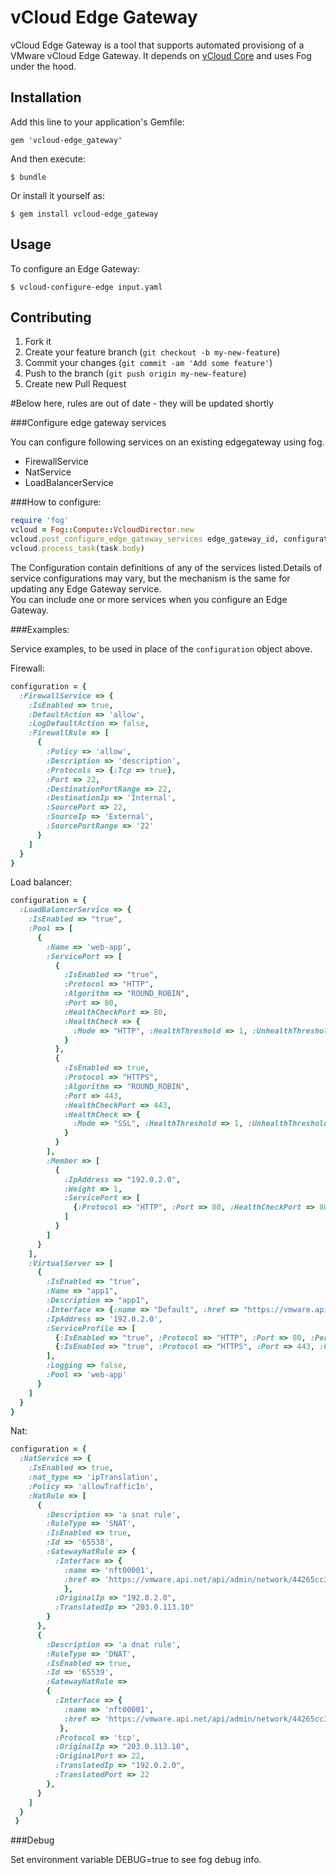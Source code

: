 # vCloud Edge Gateway

vCloud Edge Gateway is a tool that supports automated provisiong of a VMware vCloud Edge Gateway. It depends on [vCloud Core](https://github.com/alphagov/vcloud-core) and uses Fog under the hood.

## Installation

Add this line to your application's Gemfile:

    gem 'vcloud-edge_gateway'

And then execute:

    $ bundle

Or install it yourself as:

    $ gem install vcloud-edge_gateway

## Usage

To configure an Edge Gateway:

    $ vcloud-configure-edge input.yaml

## Contributing

1. Fork it
2. Create your feature branch (`git checkout -b my-new-feature`)
3. Commit your changes (`git commit -am 'Add some feature'`)
4. Push to the branch (`git push origin my-new-feature`)
5. Create new Pull Request

#Below here, rules are out of date - they will be updated shortly

###Configure edge gateway services

You can configure following services on an existing edgegateway using fog.
- FirewallService
- NatService
- LoadBalancerService

###How to configure:

```ruby
require 'fog'
vcloud = Fog::Compute::VcloudDirector.new
vcloud.post_configure_edge_gateway_services edge_gateway_id, configuration
vcloud.process_task(task.body)
```

The Configuration contain definitions of any of the services listed.Details of service configurations may vary,
but the mechanism is the same for updating any Edge Gateway service.<br/>You can include one or more services when you configure an Edge Gateway.

###Examples:

Service examples, to be used in place of the `configuration` object above.

Firewall:
```ruby
configuration = {
  :FirewallService => {
    :IsEnabled => true,
    :DefaultAction => 'allow',
    :LogDefaultAction => false,
    :FirewallRule => [
      {
        :Policy => 'allow',
        :Description => 'description',
        :Protocols => {:Tcp => true},
        :Port => 22,
        :DestinationPortRange => 22,
        :DestinationIp => 'Internal',
        :SourcePort => 22,
        :SourceIp => 'External',
        :SourcePortRange => '22'
      }
    ]
  }
}
```

Load balancer:
```ruby
configuration = {
  :LoadBalancerService => {
    :IsEnabled => "true",
    :Pool => [
      {
        :Name => 'web-app',
        :ServicePort => [
          {
            :IsEnabled => "true",
            :Protocol => "HTTP",
            :Algorithm => "ROUND_ROBIN",
            :Port => 80,
            :HealthCheckPort => 80,
            :HealthCheck => {
              :Mode => "HTTP", :HealthThreshold => 1, :UnhealthThreshold => 6, :Interval => 20, :Timeout => 25
            }
          },
          {
            :IsEnabled => true,
            :Protocol => "HTTPS",
            :Algorithm => "ROUND_ROBIN",
            :Port => 443,
            :HealthCheckPort => 443,
            :HealthCheck => {
              :Mode => "SSL", :HealthThreshold => 1, :UnhealthThreshold => 6, :Interval => 20, :Timeout => 25
            }
          }
        ],
        :Member => [
          {
            :IpAddress => "192.0.2.0",
            :Weight => 1,
            :ServicePort => [
              {:Protocol => "HTTP", :Port => 80, :HealthCheckPort => 80}
            ]
          }
        ]
      }
    ],
    :VirtualServer => [
      {
        :IsEnabled => "true",
        :Name => "app1",
        :Description => "app1",
        :Interface => {:name => "Default", :href => "https://vmware.api.net/api/admin/network/2ad93597-7b54-43dd-9eb1-631dd337e5a7"},
        :IpAddress => '192.0.2.0',
        :ServiceProfile => [
          {:IsEnabled => "true", :Protocol => "HTTP", :Port => 80, :Persistence => {:Method => ""}},
          {:IsEnabled => "true", :Protocol => "HTTPS", :Port => 443, :Persistence => {:Method => ""}}
        ],
        :Logging => false,
        :Pool => 'web-app'
      }
    ]
  }
}
```

Nat:
```ruby
configuration = {
  :NatService => {
    :IsEnabled => true,
    :nat_type => 'ipTranslation',
    :Policy => 'allowTrafficIn',
    :NatRule => [
      {
        :Description => 'a snat rule',
        :RuleType => 'SNAT',
        :IsEnabled => true,
        :Id => '65538',
        :GatewayNatRule => {
          :Interface => {
            :name => 'nft00001',
            :href => 'https://vmware.api.net/api/admin/network/44265cc3-6d63-4ea9-ac72-4905b5aa6111'
            },
          :OriginalIp => "192.0.2.0",
          :TranslatedIp => "203.0.113.10"
        }
      },
      {
        :Description => 'a dnat rule',
        :RuleType => 'DNAT',
        :IsEnabled => true,
        :Id => '65539',
        :GatewayNatRule =>
        {
          :Interface => {
            :name => 'nft00001',
            :href => 'https://vmware.api.net/api/admin/network/44265cc3-6d63-4ea9-ac72-4905b5aa6111'
           },
          :Protocol => 'tcp',
          :OriginalIp => "203.0.113.10",
          :OriginalPort => 22,
          :TranslatedIp => "192.0.2.0",
          :TranslatedPort => 22
        },
      }
    ]
  }
 }
```

###Debug

Set environment variable DEBUG=true to see fog debug info.
